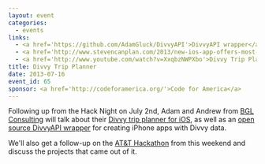 ```yaml
---
layout: event
categories: 
  - events
links:
  - <a href='https://github.com/AdamGluck/DivvyAPI'>DivvyAPI wrapper</a>
  - <a href='http://www.stevencanplan.com/2013/new-ios-app-offers-most-advanced-divvy-route-directions/'>New iOS app offers most advanced Divvy route directions - Steven Can Plan</a>
  - <a href='http://www.youtube.com/watch?v=XxqbzNWPXbo'>Divvy Trip Planner App - YouTube</a>
title: Divvy Trip Planner
date: 2013-07-16
event_id: 65
sponsor: <a href='http://codeforamerica.org/'>Code for America</a>
---
```


<p>Following up from the Hack Night on July 2nd, Adam and Andrew from <a href='http://bglconsulting.com/'>BGL Consulting</a> will talk about their <a href='http://www.stevencanplan.com/2013/new-ios-app-offers-most-advanced-divvy-route-directions/'>Divvy trip planner for iOS</a>, as well as an <a href='https://github.com/AdamGluck/DivvyAPI'>open source DivvyAPI wrapper</a> for creating iPhone apps with Divvy data.</p><p>We'll also get a follow-up on the <a href='http://hackchitown-eorg.eventbrite.com/'>AT&T Hackathon</a> from this weekend and discuss the projects that came out of it.</p>
